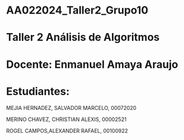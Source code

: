 # AA022024_Taller2_Grupo10

# Taller 2 Análisis de Algoritmos

# Docente: Enmanuel Amaya Araujo

# Estudiantes:
MEJIA HERNADEZ, SALVADOR MARCELO, 00072020

MERINO CHAVEZ, CHRISTIAN ALEXIS, 00002521

ROGEL CAMPOS,ALEXANDER RAFAEL, 00100922
